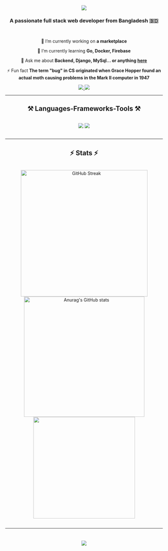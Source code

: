 <!--<img align="right" src="https://visitor-badge.laobi.icu/badge?page_id=salesp07.salesp07" />-->

<h1 align="center">
    <img src="https://readme-typing-svg.herokuapp.com/?font=Righteous&size=35&center=true&vCenter=true&width=500&height=70&duration=4000&lines=Hi+There!+👋;+I'm+Ridwan+Al+Mahmud!+👳;" />
</h1>

<h3 align="center">A passionate full stack web developer from Bangladesh 🇧🇩</h3>

<br/>

<div align="center">
 
 🔭 I’m currently working on **a marketplace**
 
 🌱 I’m currently learning **Go, Docker, Firebase**

💬 Ask me about **Backend, Django, MySql... or anything [here](https://github.com/Ridwan-Al-Mahmud/Ridwan-Al-Mahmud/issues)**

⚡ Fun fact **The term "bug" in CS originated when Grace Hopper found an actual moth causing problems in the Mark II computer in 1947**

 </div>
 
<div align="center"> 
  <a href="mailto:almahmudrobin107@gmail.com">
    <img src="https://img.shields.io/badge/Gmail-333333?style=for-the-badge&logo=gmail&logoColor=red" />
  </a>
 <!-- <a href="https://linkedin.com/in/pedro-sales-muniz" target="_blank">
    <img src="https://img.shields.io/badge/LinkedIn-0077B5?style=for-the-badge&logo=linkedin&logoColor=white" target="_blank" />
  </a>-->
  <a href="https://Ridwan-Al-Mahmud.github.io/Portfolio" target="_blank">
     <img src="https://img.shields.io/badge/Portfolio-FF5722?style=for-the-badge&logo=todoist&logoColor=white" target="_blank" /> <!-- sqlite, safari, google-chrome are other good icon options -->
  </a>
</div>

 <hr/>
 
<h2 align="center">⚒️ Languages-Frameworks-Tools ⚒️</h2>
<br/>
<div align="center">
    <img src="https://skillicons.dev/icons?i=html,css,javascript,git,github,mysql" />
    <img src="https://skillicons.dev/icons?i=python,django" /><br>
</div>

<br/>
<hr/>



<h2 align="center">⚡ Stats ⚡</h2>
<br>
 <div align="center">
  <a href="https://git.io/streak-stats">
    <img width=405 src="https://streak-stats.demolab.com/?user=Ridwan-Al-Mahmud&theme=react&border-radius=10&count_private=true" alt="GitHub Streak">
  </a>

  <a href="https://github.com/anuraghazra/github-readme-stats">
    <img width=385 src="https://github-readme-stats.vercel.app/api?username=Ridwan-Al-Mahmud&theme=react&border-radius=10&size_weight=0.5&count_weight=0.5&align=center&show_icons=true&rank_icon=github" alt="Anurag's GitHub stats">
    <img width=325 src="https://github-readme-stats.vercel.app/api/top-langs/?username=Ridwan-Al-Mahmud&theme=react&border-radius=10&langs_count=8">
      
  </a>
 </div>
<br/>
<hr/>
<h1 align="center">
    <img src="https://readme-typing-svg.herokuapp.com/?font=Righteous&size=35&center=true&vCenter=true&width=500&height=70&duration=4000&lines=Thank+you+for+visiting+✌️;+I'm+always+down+to+collab:);" />
</h1>
